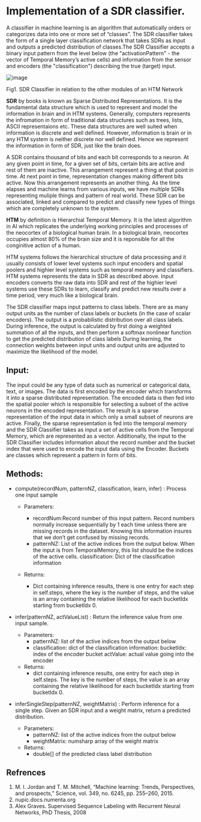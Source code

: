 # **Implementation of a SDR classifier.**

A classifier in machine learning is an algorithm that automatically orders or categorizes data into one or more set of “classes”. The SDR classifier takes the form of a single layer classification network that takes SDRs as input and outputs a predicted distribution of classes.The SDR Classifier accepts a binary input pattern from the level below (the "activationPattern" - the vector of Temporal Memory’s active cells) and information from the sensor and encoders (the "classification") describing the true (target) input.

![image](https://user-images.githubusercontent.com/116737927/213930553-b17a2fa3-12fd-451c-8975-28eb94ce7ce8.png)

Fig1. SDR Classifier in relation to the other modules of an HTM Network

**SDR** by books is known as Sparse Distributed Representations. It is the fundamental data structure which is used to represent and model the information in brain and in HTM systems. Generally, computers represents the infromation in form of traditional data structures such as trees, lists, ASCII representaions etc. These data structures are well suited when information is discrete and well defined. However, information is brain or in any HTM system is neither discrete nor well defined. Hence we represent the information in form of SDR, just like the brain does.

A SDR contains thousand of bits and each bit corresponds to a neuron. At any given point in time, for a given set of bits, certain bits are active and rest of them are inactive. This arrangement represent a thing at that point in time. At next point in time, representation changes making different bits active. Now this arrangement represents an another thing. As the time elapses and machine learns from various inputs, we have multiple SDRs representing muliple things and pattern of real world. These SDR can be associated, linked and compared to predict and classify new types of things which are completely unknown to the system.

**HTM** by definition is Hierarchial Temporal Memory. It is the latest algorithm in AI which replicates the underlying working principles and processes of the neocortex of a biological human brain. In a biological brain, neocortex occupies almost 80% of the brain size and it is reponsible for all the conginitive action of a human.

HTM systems follows the hierarchical structure of data processing and it usually consists of lower level systems such input encoders and spatial poolers and highier level systems such as temporal memory and classifiers. HTM systems represents the data in SDR as described above. Input encoders converts the raw data into SDR and rest of the highier level systems use these SDRs to learn, classify and predict new results over a time period, very much like a biological brain.

The SDR classifier maps input patterns to class labels. There are as many output units as the number of class labels or buckets (in the case of scalar encoders). The output is a probabilistic distribution over all class labels. During inference, the output is calculated by first doing a weighted summation of all the inputs, and then perform a softmax nonlinear function to get the predicted distribution of class labels During learning, the connection weights between input units and output units are adjusted to maximize the likelihood of the model.

## **Input:**

The input could be any type of data such as numerical or categorical data, text, or images. The data is first encoded by the encoder which transforms it into a sparse distributed representation.
The encoded data is then fed into the spatial pooler which is responsible for selecting a subset of the active neurons in the encoded representation. The result is a sparse representation of the input data in which only a small subset of neurons are active.
Finally, the sparse representation is fed into the temporal memory and the SDR Classifier takes as input a set of active cells from the Temporal Memory, which are represented as a vector. Additionally, the input to the SDR Classifier includes information about the record number and the bucket index that were used to encode the input data using the Encoder. Buckets are classes which represent a pattern in form of bits.

## **Methods:**

- compute(recordNum, patternNZ, classification, learn, infer)
  : Process one input sample

  - Parameters:

    - recordNum:Record number of this input pattern. Record numbers normally increase sequentially by 1 each time unless there are missing records in the dataset. Knowing this information insures that we don’t get confused by missing records.
    - patternNZ: List of the active indices from the output below. When the input is from TemporalMemory, this list should be the indices of the active cells.
      classification: Dict of the classification information

  - Returns:
    - Dict containing inference results, there is one entry for each step in self.steps, where the key is the number of steps, and the value is an array containing the relative likelihood for each bucketIdx starting from bucketIdx 0.

- infer(patternNZ, actValueList)
  : Return the inference value from one input sample.

  - Parameters:
    - patternNZ: list of the active indices from the output below
    - classification: dict of the classification information: bucketIdx: index of the encoder bucket actValue: actual value going into the encoder
  - Returns:
    - dict containing inference results, one entry for each step in self.steps. The key is the number of steps, the value is an array containing the relative likelihood for each bucketIdx starting from bucketIdx 0.

- inferSingleStep(patternNZ, weightMatrix)
  : Perform inference for a single step. Given an SDR input and a weight matrix, return a predicted distribution.

  - Parameters:
    - patternNZ: list of the active indices from the output below
    - weightMatrix: numsharp array of the weight matrix
  - Returns:
    - double[] of the predicted class label distribution

## Refrences

1. M. I. Jordan and T. M. Mitchell, “Machine learning: Trends, Perspectives, and prospects,” Science, vol. 349, no. 6245, pp. 255–260, 2015.
2. nupic.docs.numenta.org
3. Alex Graves. Supervised Sequence Labeling with Recurrent Neural Networks, PhD Thesis, 2008
